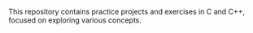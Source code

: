 This repository contains practice projects and exercises in C and C++, focused on exploring various concepts.
